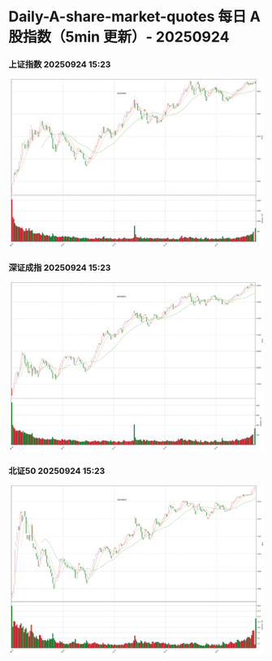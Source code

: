 
# Daily-A-share-market-quotes 每日 A 股指数（5min 更新）- 20250924

### 上证指数 20250924 15:23
![](./fig/2025/9/20250924-sh000001.png)

### 深证成指 20250924 15:23
![](./fig/2025/9/20250924-sz399001.png)

### 北证50 20250924 15:23
![](./fig/2025/9/20250924-bj899050.png)

